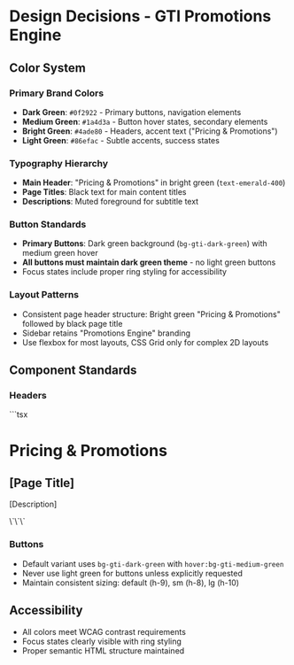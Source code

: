 # Design Decisions - GTI Promotions Engine

## Color System

### Primary Brand Colors
- **Dark Green**: `#0f2922` - Primary buttons, navigation elements
- **Medium Green**: `#1a4d3a` - Button hover states, secondary elements
- **Bright Green**: `#4ade80` - Headers, accent text ("Pricing & Promotions")
- **Light Green**: `#86efac` - Subtle accents, success states

### Typography Hierarchy
- **Main Header**: "Pricing & Promotions" in bright green (`text-emerald-400`)
- **Page Titles**: Black text for main content titles
- **Descriptions**: Muted foreground for subtitle text

### Button Standards
- **Primary Buttons**: Dark green background (`bg-gti-dark-green`) with medium green hover
- **All buttons must maintain dark green theme** - no light green buttons
- Focus states include proper ring styling for accessibility

### Layout Patterns
- Consistent page header structure: Bright green "Pricing & Promotions" followed by black page title
- Sidebar retains "Promotions Engine" branding
- Use flexbox for most layouts, CSS Grid only for complex 2D layouts

## Component Standards

### Headers
\`\`\`tsx
<h1 className="text-2xl font-bold text-emerald-400 mb-2">Pricing & Promotions</h1>
<h2 className="text-3xl font-bold text-foreground mb-2">[Page Title]</h2>
<p className="text-muted-foreground">[Description]</p>
\`\`\`

### Buttons
- Default variant uses `bg-gti-dark-green` with `hover:bg-gti-medium-green`
- Never use light green for buttons unless explicitly requested
- Maintain consistent sizing: default (h-9), sm (h-8), lg (h-10)

## Accessibility
- All colors meet WCAG contrast requirements
- Focus states clearly visible with ring styling
- Proper semantic HTML structure maintained
